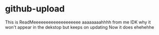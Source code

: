 # github-upload
This is ReadMeeeeeeeeeeeeeeeeeee aaaaaaaahhhh from me
IDK why it won't appear in the dekstop but keeps on updating
Now it does ehehehhe
